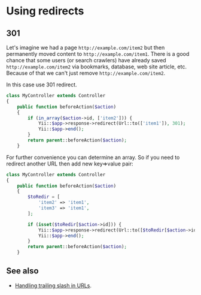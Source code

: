Using redirects
===============

## 301

Let's imagine we had a page `http://example.com/item2` but then permanently moved content to `http://example.com/item1`.
There is a good chance that some users (or search crawlers) have already saved `http://example.com/item2` via
bookmarks, database, web site article, etc. Because of that we can't just remove `http://example.com/item2`.

In this case use 301 redirect.

```php
class MyController extends Controller
{
    public function beforeAction($action)
    {
        if (in_array($action->id, ['item2'])) {
            Yii::$app->response->redirect(Url::to(['item1']), 301);
            Yii::$app->end();
        }
        return parent::beforeAction($action);
    }
```

For further convenience you can determine an array. So if you need to redirect another URL then add new key=>value pair:

```php
class MyController extends Controller
{
    public function beforeAction($action)
    {
        $toRedir = [
            'item2' => 'item1',
            'item3' => 'item1',
        ];

        if (isset($toRedir[$action->id])) {
            Yii::$app->response->redirect(Url::to([$toRedir[$action->id]]), 301);
            Yii::$app->end();
        }
        return parent::beforeAction($action);
    }
```

## See also

- [Handling trailing slash in URLs](handling-trailing-slash-in-urls.md).
